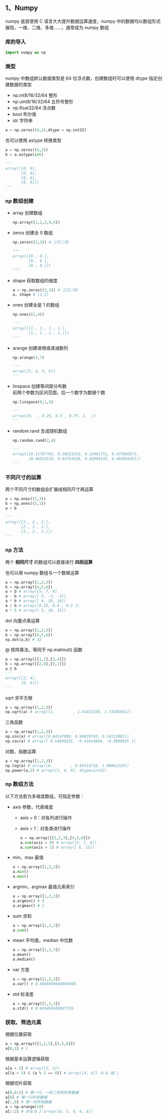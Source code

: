 ## 1、Numpy

numpy 底层使用 C 语言大大提升数据运算速度，numpy 中的数据均以数组形式展现，一维、二维、多维......，通常成为 numpy 数组

### 库的导入

```py
import numpy as np
```

### 类型

numpy 中数组默认数据类型是 64 位浮点数，创建数组时可以使用 dtype 指定创建数据的类型

- np.int8/16/32/64 整形
- np.uint8/16/32/64 五符号整形
- np.float32/64 浮点数
- bool 布尔值
- str 字符串

```py
a = np.zeros((4,2),dtype = np.int32)
```

也可以使用 astype 转换类型

```py
a = np.zeros((4,2))
b = a.astype(int)

'''
array([[0, 0],
       [0, 0],
       [0, 0],
       [0, 0]])
'''
```

### np 数组创建

- array 创建数组

  ```py
  np.array([1,2,3,4,5])
  ```

- zeros 创建全 0 数组

  ```py
  np.zeros((3,2)) # 三行二列
  
  """
  array([[0., 0.],
         [0., 0.],
         [0., 0.]])
  """
  ```

- shape 获取数组的维度

  ```py
  a = np.zeros((3,2)) # 三行二列
  a. shape # (3,2)
  ```

- ones 创建全是 1 的数组

  ```py
  np.ones((2,4))
  
  '''
  array([[1., 1., 1., 1.],
         [1., 1., 1., 1.]])
  '''
  ```

- arange 创建递增或递减数列

  ```py
  np.arange(3,7)
  
  '''
  array([3, 4, 5, 6])
  '''
  ```

- linspace 创建等间距分布数  
  前两个参数为区间范围，后一个数字为数据个数

  ```py
  np.linspace(0,1,5)
  
  '''
  array([0.  , 0.25, 0.5 , 0.75, 1.  ])
  '''
  ```

- random.rand 生成随机数组

  ```py
  np.random.rand(2,4)
  
  '''
  array([[0.11797782, 0.58521552, 0.23461751, 0.47500297],
         [0.46322519, 0.93763438, 0.02994155, 0.40305636]])
  '''
  ```
  
### 不同尺寸的运算

两个不同尺寸的数组会扩展成相同尺寸再运算

```py
a = np.ones((1,3))
b = np.ones((3,1))
a + b

'''
array([[2., 2., 2.],
       [2., 2., 2.],
       [2., 2., 2.]])
'''
```

### np 方法

两个 **相同尺寸** 的数组可以直接进行 **四则运算**

也可以用 numpy 数组与一个数做运算

```py
a = np.array([1,2,3])
b = np.array([4,5,6])
a + b # array([5, 7, 9]
a - b # array([-3, -3, -3])
a * b # array([ 4, 10, 18])
a / b # array([0.25, 0.4 , 0.5 ])
a * 5 # array([ 5, 10, 15])
```

dot 向量点乘运算

```py
a = np.array([1,2,3])
b = np.array([4,5,6])
np.dot(a,b) # 32
```

@ 矩阵乘法，等同于 np.matmul() 函数

```py
a = np.array([[1,2],[3,4]])
b = np.array([[2,0],[0,2]])
a @ b 
'''
array([[2, 4],
       [6, 8]])
'''
```

sqrt 求平方根

```py
a = np.array([1,2,3])
np.sqrt(a) # array([1.        , 1.41421356, 1.73205081])
```

三角函数

```py
a = np.array([1,2,3])
np.sin(a) # array([0.84147098, 0.90929743, 0.14112001])
np.cos(a) # array([ 0.54030231, -0.41614684, -0.9899925 ])
```

对数、指数运算

```py
a = np.array([1,2,3])
np.log(a) # array([0.        , 0.69314718, 1.09861229])
np.power(a,2) # array([1, 4, 9], dtype=int32)
```

### np 数组方法

以下方法若为多维度数组，可指定参数：

- axis 参数，代表维度

  - axis = 0：对各列进行操作

  - axis = 1：对各类进行操作

    ```py
    a = np.array([[1,2,3],[4,5,6]])
    a.sum(axis = 0) # array([5, 7, 9])
    a.sum(axis = 1) # array([ 6, 15])
    ```

- min，max 最值

  ```py
  a = np.array([1,2,3])
  a.min()
  a.max()
  ```

- argmin，argmax 最值元素索引

  ```py
  a = np.array([1,2,3])
  a.argmin() # 0
  a.argmax() # 2
  ```

- sum 求和

  ```py
  a = np.array([1,2,3])
  a.sum()
  ```

- mean 平均值，median 中位数

  ```py
  a = np.array([1,2,3])
  a.mean()
  a.median()
  ```

- var 方差

  ```py
  a = np.array([1,2,3])
  a.var() # 0.6666666666666666
  ```

- std 标准差

  ```py
  a = np.array([1,2,3])
  a.std() # 0.816496580927726
  ```

### 获取、筛选元素

根据位置获取

```py
a = np.array([[1,2,3],[4,5,6]])
a[0,1] # 2
```

根据基本运算逻辑获取

```py
a[a < 3] # array([1, 2])
a[(a > 3) & (a % 2 == 0)] # array([4, 6]) 与-& 或-|
```

根据切片获取

```py
a[0,0:2] # 第一行，一到二列的所有数据
a[0] # 第一行所有数据
a[:,0] # 第一列所有数据
a = np.arange(10)
a[::2] # 步长为 2 array([0, 2, 4, 6, 8])
```



